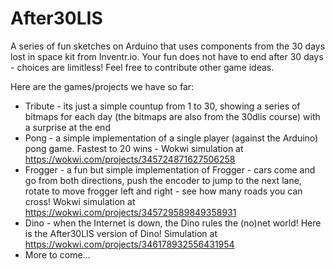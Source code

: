 # After30LIS
A series of fun sketches on Arduino that uses components from the 30 days lost in space kit from Inventr.io. 
Your fun does not have to end after 30 days - choices are limitless! Feel free to contribute other game ideas.

Here are the games/projects we have so far:

* Tribute - its just a simple countup from 1 to 30, showing a series of bitmaps for each day (the bitmaps are also from the 30dlis course) with a surprise at the end
* Pong - a simple implementation of a single player (against the Arduino) pong game. Fastest to 20 wins - Wokwi simulation at https://wokwi.com/projects/345724871627506258
* Frogger - a fun but simple implementation of Frogger - cars come and go from both directions, push the encoder to jump to the next lane, rotate to move frogger left and right - see how many roads you can cross!  Wokwi simulation at https://wokwi.com/projects/345729589849358931
* Dino - when the Internet is down, the Dino rules the (no)net world! Here is the After30LIS version of Dino! Simulation at https://wokwi.com/projects/346178932556431954
* More to come...
